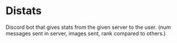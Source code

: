 # Distats
Discord bot that gives stats from the given server to the user. (num messages sent in server, images sent, rank compared to others.)
